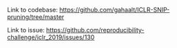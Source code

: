 Link to codebase: https://github.com/gahaalt/ICLR-SNIP-pruning/tree/master

Link to issue: https://github.com/reproducibility-challenge/iclr_2019/issues/130

